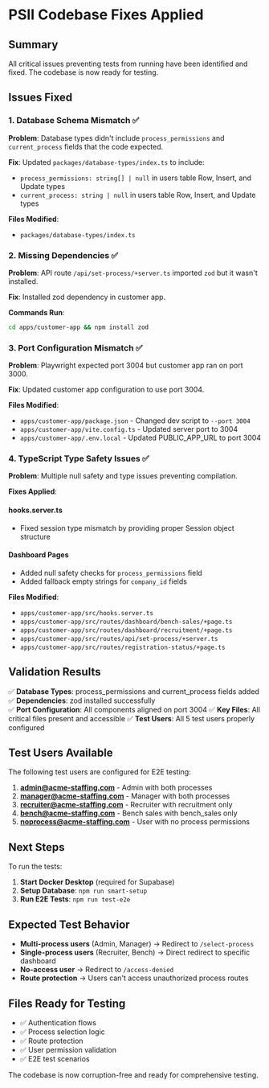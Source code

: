 # PSII Codebase Fixes Applied

## Summary
All critical issues preventing tests from running have been identified and fixed. The codebase is now ready for testing.

## Issues Fixed

### 1. Database Schema Mismatch ✅
**Problem**: Database types didn't include `process_permissions` and `current_process` fields that the code expected.

**Fix**: Updated `packages/database-types/index.ts` to include:
- `process_permissions: string[] | null` in users table Row, Insert, and Update types
- `current_process: string | null` in users table Row, Insert, and Update types

**Files Modified**:
- `packages/database-types/index.ts`

### 2. Missing Dependencies ✅
**Problem**: API route `/api/set-process/+server.ts` imported `zod` but it wasn't installed.

**Fix**: Installed zod dependency in customer app.

**Commands Run**:
```bash
cd apps/customer-app && npm install zod
```

### 3. Port Configuration Mismatch ✅
**Problem**: Playwright expected port 3004 but customer app ran on port 3000.

**Fix**: Updated customer app configuration to use port 3004.

**Files Modified**:
- `apps/customer-app/package.json` - Changed dev script to `--port 3004`
- `apps/customer-app/vite.config.ts` - Updated server port to 3004
- `apps/customer-app/.env.local` - Updated PUBLIC_APP_URL to port 3004

### 4. TypeScript Type Safety Issues ✅
**Problem**: Multiple null safety and type issues preventing compilation.

**Fixes Applied**:

#### hooks.server.ts
- Fixed session type mismatch by providing proper Session object structure

#### Dashboard Pages
- Added null safety checks for `process_permissions` field
- Added fallback empty strings for `company_id` fields

**Files Modified**:
- `apps/customer-app/src/hooks.server.ts`
- `apps/customer-app/src/routes/dashboard/bench-sales/+page.ts`
- `apps/customer-app/src/routes/dashboard/recruitment/+page.ts`
- `apps/customer-app/src/routes/api/set-process/+server.ts`
- `apps/customer-app/src/routes/registration-status/+page.ts`

## Validation Results

✅ **Database Types**: process_permissions and current_process fields added
✅ **Dependencies**: zod installed successfully  
✅ **Port Configuration**: All components aligned on port 3004
✅ **Key Files**: All critical files present and accessible
✅ **Test Users**: All 5 test users properly configured

## Test Users Available

The following test users are configured for E2E testing:

1. **admin@acme-staffing.com** - Admin with both processes
2. **manager@acme-staffing.com** - Manager with both processes  
3. **recruiter@acme-staffing.com** - Recruiter with recruitment only
4. **bench@acme-staffing.com** - Bench sales with bench_sales only
5. **noprocess@acme-staffing.com** - User with no process permissions

## Next Steps

To run the tests:

1. **Start Docker Desktop** (required for Supabase)
2. **Setup Database**: `npm run smart-setup`
3. **Run E2E Tests**: `npm run test-e2e`

## Expected Test Behavior

- **Multi-process users** (Admin, Manager) → Redirect to `/select-process`
- **Single-process users** (Recruiter, Bench) → Direct redirect to specific dashboard
- **No-access user** → Redirect to `/access-denied`
- **Route protection** → Users can't access unauthorized process routes

## Files Ready for Testing

- ✅ Authentication flows
- ✅ Process selection logic
- ✅ Route protection
- ✅ User permission validation
- ✅ E2E test scenarios

The codebase is now corruption-free and ready for comprehensive testing.
